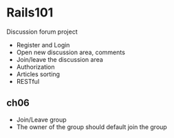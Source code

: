 # Rails101

Discussion forum project

* Register and Login
* Open new discussion area, comments
* Join/leave the discussion area
* Authorization
* Articles sorting
* RESTful

## ch06

* Join/Leave group
* The owner of the group should default join the group
